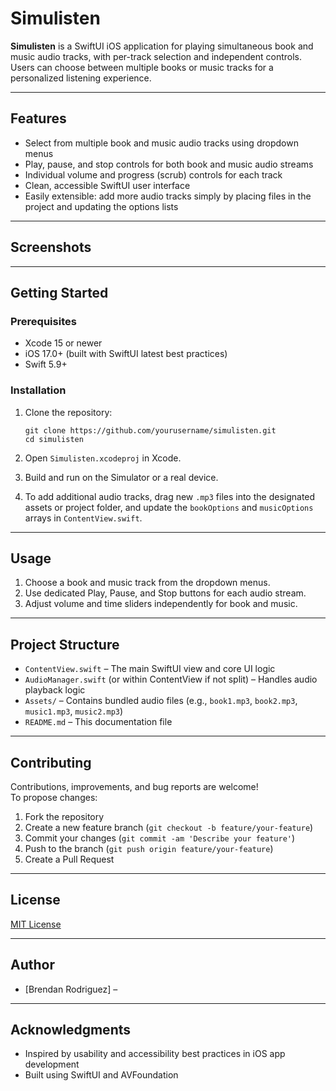 # Simulisten

**Simulisten** is a SwiftUI iOS application for playing simultaneous book and music audio tracks, with per-track selection and independent controls. Users can choose between multiple books or music tracks for a personalized listening experience.

---

## Features

- Select from multiple book and music audio tracks using dropdown menus
- Play, pause, and stop controls for both book and music audio streams
- Individual volume and progress (scrub) controls for each track
- Clean, accessible SwiftUI user interface
- Easily extensible: add more audio tracks simply by placing files in the project and updating the options lists

---

## Screenshots

<!-- Add screenshots to the repository and then reference them here.  
Example:  
![Simulisten Main Screen](screenshots/main.png)
-->

---

## Getting Started

### Prerequisites

- Xcode 15 or newer
- iOS 17.0+ (built with SwiftUI latest best practices)
- Swift 5.9+

### Installation

1. Clone the repository:

    ```
    git clone https://github.com/yourusername/simulisten.git
    cd simulisten
    ```

2. Open `Simulisten.xcodeproj` in Xcode.

3. Build and run on the Simulator or a real device.

4. To add additional audio tracks, drag new `.mp3` files into the designated assets or project folder, and update the `bookOptions` and `musicOptions` arrays in `ContentView.swift`.

---

## Usage

1. Choose a book and music track from the dropdown menus.
2. Use dedicated Play, Pause, and Stop buttons for each audio stream.
3. Adjust volume and time sliders independently for book and music.

---

## Project Structure

- `ContentView.swift` – The main SwiftUI view and core UI logic
- `AudioManager.swift` (or within ContentView if not split) – Handles audio playback logic
- `Assets/` – Contains bundled audio files (e.g., `book1.mp3`, `book2.mp3`, `music1.mp3`, `music2.mp3`)
- `README.md` – This documentation file

---

## Contributing

Contributions, improvements, and bug reports are welcome!  
To propose changes:

1. Fork the repository
2. Create a new feature branch (`git checkout -b feature/your-feature`)
3. Commit your changes (`git commit -am 'Describe your feature'`)
4. Push to the branch (`git push origin feature/your-feature`)
5. Create a Pull Request

---

## License

[MIT License](LICENSE)

---

## Author

- [Brendan Rodriguez] –

---

## Acknowledgments

- Inspired by usability and accessibility best practices in iOS app development
- Built using SwiftUI and AVFoundation


